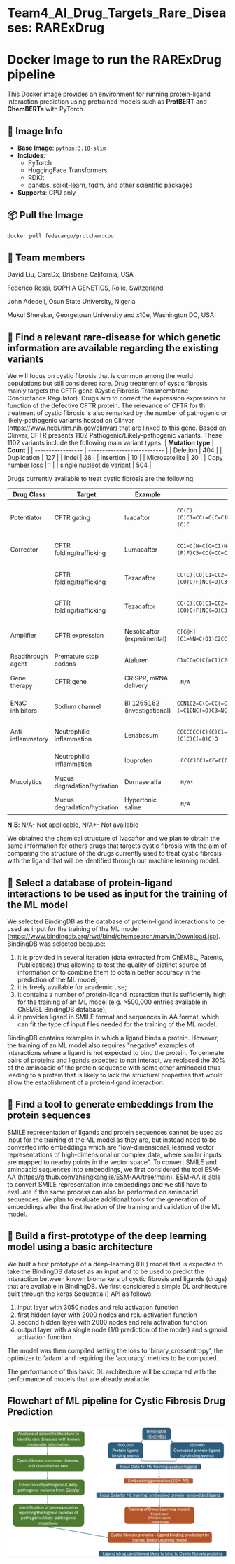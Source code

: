 # Team4_AI_Drug_Targets_Rare_Diseases: RARExDrug

# Docker Image to run the RARExDrug pipeline

This Docker image provides an environment for running protein-ligand interaction prediction using pretrained models such as **ProtBERT** and **ChemBERTa** with PyTorch.

## 🐳 Image Info

- **Base Image**: `python:3.10-slim`
- **Includes**:
  - PyTorch
  - HuggingFace Transformers
  - RDKit
  - pandas, scikit-learn, tqdm, and other scientific packages
- **Supports**: CPU only

## 📦 Pull the Image

```bash
docker pull fedecargo/protchem:cpu
```

## 👥 Team members
David Liu, CareDx, Brisbane California, USA

Federico Rossi, SOPHiA GENETICS, Rolle, Switzerland

John Adedeji, Osun State University, Nigeria

Mukul Sherekar, Georgetown University and x10e, Washington DC, USA

## 🧬 Find a relevant rare-disease for which genetic information are available regarding the existing variants

We will focus on cystic fibrosis that is common among the world populations but still considered rare.
Drug treatment of cystic fibrosis mainly targets the CFTR gene (Cystic Fibrosis Transmembrane Conductance Regulator). Drugs aim to correct the expression expression or function of the defective CFTR protein. The relevance of CFTR for th treatment of cystic fibrosis is also remarked by the number of pathogenic or likely-pathogenic variants hosted on Clinvar (https://www.ncbi.nlm.nih.gov/clinvar) that are linked to this gene. Based on Clinvar, CFTR presents 1102 Pathogenic/Likely-pathogenic variants. These 1102 variants include the following main variant types:
| **Mutation type**    | **Count**                  |
| ----------------- | --------------------------- |
| Deletion | 404 |
| Duplication | 127 |
| Indel | 28 |
| Insertion | 10 |
| Microsatellite | 20 |
| Copy number loss | 1 |
| single nucleotide variant | 504 |


Drugs currently available to treat cystic fibrosis are the following:

| **Drug Class**    | **Target**                  | **Example**                     | **SMILES Structure**                                                                                        |
| ----------------- | --------------------------- | ------------------------------- | ---------------------------------------------------------------------------------------------------         |
| Potentiator       | CFTR gating                 | Ivacaftor                       | <pre> ```CC(C)(C)C1=CC(=C(C=C1NC(=O)C2=CNC3=CC=CC=C3C2=O)O)C(C)(C)C ```</pre>                               |
| Corrector         | CFTR folding/trafficking    | Lumacaftor                      | <pre> ```CC1=C(N=C(C=C1)NC(=O)C2(CC2)C3=CC4=C(C=C3)OC(O4)(F)F)C5=CC(=CC=C5)C(=O)O ```</pre>                 |
|                   | CFTR folding/trafficking    | Tezacaftor                      | <pre> ```CC(C)(CO)C1=CC2=CC(=C(C=C2N1C[C@H](CO)O)F)NC(=O)C3(CC3)C4=CC5=C(C=C4)OC(O5)(F)F ```</pre>          |
|                   | CFTR folding/trafficking    | Tezacaftor                      | <pre> ```CC(C)(CO)C1=CC2=CC(=C(C=C2N1C[C@H](CO)O)F)NC(=O)C3(CC3)C4=CC5=C(C=C4)OC(O5)(F)F ```</pre>          | 
| Amplifier         | CFTR expression             | Nesolicaftor (experimental)     | <pre> ```C[C@H](C1=NN=C(O1)C2CC(C2)NC(=O)C3=CC(=NO3)C4=CC=CC=C4)O ```</pre>                                 |
| Readthrough agent | Premature stop codons       | Ataluren                        | <pre> ```C1=CC=C(C(=C1)C2=NC(=NO2)C3=CC(=CC=C3)C(=O)O)F ```</pre>                                           |
| Gene therapy      | CFTR gene                   | CRISPR, mRNA delivery           | <pre> ```N/A ```</pre>                                                                                      |
| ENaC inhibitors   | Sodium channel              | BI 1265162 (investigational)    | <pre> ```CCN1C2=C(C=CC(=C2)OCC(=O)NCCOCP(=O)(C)C)[N+](=C1CNC(=O)C3=NC(=CN=C3N)Cl)CC.OP(=O)(O)[O-] ```</pre> |
| Anti-inflammatory | Neutrophilic inflammation   | Lenabasum                       | <pre> ```CCCCCCC(C)(C)C1=CC(=C2[C@@H]3CC(=CC[C@H]3C(OC2=C1)(C)C)C(=O)O)O ```</pre>                          |
|                   | Neutrophilic inflammation   | Ibuprofen                       | <pre> ```CC(C)CC1=CC=C(C=C1)C(C)C(=O)O ```</pre>                                                            |
| Mucolytics        | Mucus degradation/hydration | Dornase alfa                    | <pre> ```N/A* ```</pre>                                                                                     |
|                   | Mucus degradation/hydration | Hypertonic saline               | <pre> ```N/A  ```</pre>                                                                                     |

**N.B**: N/A- Not applicable, N/A*- Not available

We obtained the chemical structure of Ivacaftor and we plan to obtain the same information for others drugs that targets cystic fibrosis with the aim of comparing the structure of the drugs currently used to treat cystic fibrosis with the ligand that will be identified through our machine learning model.

## 💾 Select a database of protein-ligand interactions to be used as input for the training of the ML model
We selected BindingDB as the database of protein-ligand interactions to be used as input for the training of the ML model (https://www.bindingdb.org/rwd/bind/chemsearch/marvin/Download.jsp). 
BindingDB was selected because:

1. it is provided in several iteration (data extracted from ChEMBL, Patents, Publications) thus allowing to test the quality of distinct source of information or to combine them to obtain better accuracy in the prediction of the ML model;
2. it is freely available for academic use;
3. it contains a number of protein-ligand interaction that is sufficiently high for the training of an ML model (e.g. >500,000 entries available in ChEMBL BindingDB database);
4. it provides ligand in SMILE format and sequences in AA format, which can fit the type of input files needed for the training of the ML model.

BindingDB contains examples in which a ligand binds a protein. However, the training of an ML model also requires "negative" examples of interactions where a ligand is not expected to bind the protein. To generate pairs of proteins and ligands expected to not interact, we replaced the 30% of the aminoacid of the protein sequence with some other aminoacid thus leading to a protein that is likely to lack the structural properties that would allow the establishment of a protein-ligand interaction.
   
## 🔗 Find a tool to generate embeddings from the protein sequences
SMILE representation of ligands and protein sequences cannot be used as input for the training of the ML model as they are, but instead need to be converted into embeddings which are "low-dimensional, learned vector representations of high-dimensional or complex data, where similar inputs are mapped to nearby points in the vector space". To convert SMILE and aminoacid sequences into embeddings, we first considered the tool ESM-AA (https://github.com/zhengkangjie/ESM-AA/tree/main). ESM-AA is able to convert SMILE representation into embeddings and we still have to evaluate if the same process can also be performed on aminoacid sequences. We plan to evaluate additional tools for the generation of embeddings after the first iteration of the training and validation of the ML model.

## 🤖 Build a first-prototype of the deep learning model using a basic architecture
We built a first prototype of a deep-learning (DL) model that is expected to take the BindingDB dataset as an input and to be used to predict the interaction between known biomarkers of cystic fibrosis and ligands (drugs) that are available in BindingDB. We first considered a simple DL architecture built through the keras Sequential() API as follows:

1. input layer with 3050 nodes and relu activation function
2. first hidden layer with 2000 nodes and relu activation function
3. second hidden layer with 2000 nodes and relu activation function
4. output layer with a single node (1/0 prediction of the model) and sigmoid activation function.

The model was then compiled setting the loss to 'binary_crossentropy', the optimizer to 'adam' and requiring the 'accuracy' metrics to be computed.

The performance of this basic DL architecture will be compared with the performance of models that are already available.

## Flowchart of ML pipeline for Cystic Fibrosis Drug Prediction
![Cystic Fibrosis ML Pipeline](./Cystic_Fibrosis/ProjectFlowChart/FlowChart_Hackathon_Team4.png)

